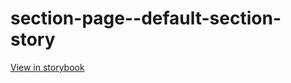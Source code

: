# section-page--default-section-story

[View in storybook](https://raw.githack.com/Independent-Digital-News-and-Media-Ltd/standard-pwamp-sb/PR-527-sb/index.html?path=/story/section-page--default-section-story)